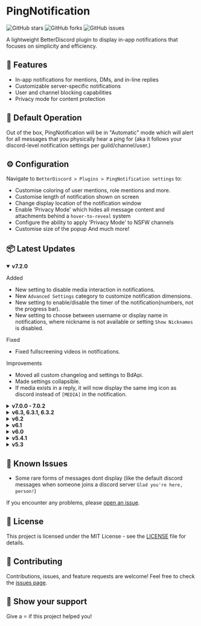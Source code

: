 # PingNotification

![GitHub stars](https://img.shields.io/github/stars/DaddyBoard/PingNotification?style=social)
![GitHub forks](https://img.shields.io/github/forks/DaddyBoard/PingNotification?style=social)
![GitHub issues](https://img.shields.io/github/issues/DaddyBoard/PingNotification)

A lightweight BetterDiscord plugin to display in-app notifications that focuses on simplicity and efficiency.

## 🚀 Features

- In-app notifications for mentions, DMs, and in-line replies
- Customizable server-specific notifications
- User and channel blocking capabilities
- Privacy mode for content protection

## 🔧 Default Operation

Out of the box, PingNotification will be in "Automatic" mode which will alert for all messages that you physically hear a ping for (aka it follows your discord-level notification settings per guild/channel/user.) 

## ⚙️ Configuration

Navigate to `BetterDiscord > Plugins > PingNotification settings` to:
- Customise coloring of user mentions, role mentions and more.
- Customise length of notification shown on screen
- Change display location of the notification window
- Enable 'Privacy Mode' which hides all message content and attachments behind a `hover-to-reveal` system
- Configure the ability to apply 'Privacy Mode' to NSFW channels
- Customise size of the popup
And much more!

## 📦 Latest Updates

<details open>
<summary><strong>v7.2.0</strong></summary>

 Added
- New setting to disable media interaction in notifications.
- New `Advanced Settings` category to customize notification dimensions.
- New setting to enable/disable the timer of the notification(numbers, not the progress bar).
- New setting to choose between username or display name in notifications, where nickname is not available or setting `Show Nicknames` is disabled.

Fixed
- Fixed fullscreening videos in notifications.

Improvements
- Moved all custom changelog and settings to BdApi.
- Made settings collapsible.
- If media exists in a reply, it will now display the same img icon as discord instead of `[MEDIA]` in the notification.
</details>

<details close>
<summary><strong>v7.0.0 - 7.0.2</strong></summary>
 
- Fully rewritten (again) to use MessageAccessories, this allows for near-native rendering of various message components, like embeds, attachments, and more.
- Now shows in-line reply context (ReferencedMessage)
- Now supports updating messages (embeds changing, users editing messages)
- Now also supports tracking reactions to messages!
- So much more, can't even remember all the stuff I've added!
- Fixed accidental breakage of mentions, inline replies, role mentions, @everyone, and @here. Sorry about that!
- Replaced a few old/unsupported methods with ones that are supported - this is needed for approval. Thanks @domi.btnr

</details>

<details>
<summary><strong>v6.3, 6.3.1, 6.3.2</strong></summary>

- Added proper support for spoilered content (text, images and videos) in notifications
- Privacy mode rework, is now clearer and more intuitive
- Now displays Group DMs as 'Group Chat • {Name}'
- Added support for threads in automatic mode
- Now closes all notifications from the same channel/DM when one is clicked
- Added new setting to color user mentions based on their role color
- Added new 'automatic' mode that follows Discord's notification settings directly
- Added new setting to blur all content from NSFW (age restricted) channels, disabled by default
- Updated changelog to use BetterDiscord's UI components
- Fixed issue with un-spoilered images not being clickable to invoke transitionTo
- Fixed role name retrieval for role mentions
- Fixed issue with role color not being applied to mentions
- Disabled image draggable property to prevent choppy swipe animation
- Various other optimizations and fixes. Reduced API calls by roughly 50%. First version of this plugin was very bad at calling the same API multiple times, and with more development over time it was calling the same API multiple times for every single notification
 
**Note:** If you experience issues, fully close Discord and delete 'pingnotification.**config**.json' from your BetterDiscord/plugins folder. Restart Discord to reset the plugin to default settings. You'll need to reconfigure your preferences.
</details>

<details>
<summary><strong>v6.2</strong></summary>

- Added context menu items for channels, guilds, threads and users for easy addition/removal from ignored lists
- Completely rewritten settings menus with a new design
- Overhauled popup theme for a more sleek and modern look with better readability
- Completely removed the blacklist/whitelist system. Default behavior is now:
  - **Whitelist** servers you want all notifications for
  - **Ignore** specific channels
  - **Ignore** specific users
  
**Note:** If you experience issues, fully close Discord and delete 'pingnotification.**config**.json' from your BetterDiscord/plugins folder. Restart Discord to reset the plugin to default settings. You'll need to reconfigure your preferences.
</details>

<details>
<summary><strong>v6.1</strong></summary>

- Added logic to handle forwarded messages gracefully.
</details>

<details>
<summary><strong>v6.0</strong></summary>

- **Major change:** Moved away from ZeresPluginLibrary to use built-in BdApi.
- General code improvements and optimizations.
</details>

<details>
<summary><strong>v5.4.1</strong></summary>

- You can now swipe the notification to the left or right to close it, depending on notification location.
- Added a new setting to show nicknames instead of usernames from the server the message was sent in. *Disabled by default.*
- Added a new setting to show senders color based on their role from the server the message was sent in. *Disabled by default.*
- General code improvements and optimizations.
</details>

<details>
<summary><strong>v5.3</strong></summary>

- Enhanced settings panel for improved user experience
- Added count indicators for selected channels and guilds
- Introduced privacy mode to blur notification content until hover
  
![v5.3 Demo](https://i.imgur.com/Y69pIG0.gif)
</details>

## 🐛 Known Issues

- Some rare forms of messages dont display (like the default discord messages when someone joins a discord server `Glad you're here, person!`)

If you encounter any problems, please [open an issue](https://github.com/DaddyBoard/PingNotification/issues).

## 📄 License

This project is licensed under the MIT License - see the [LICENSE](https://github.com/DaddyBoard/PingNotification/blob/main/LICENSE) file for details.

## 🤝 Contributing

Contributions, issues, and feature requests are welcome! Feel free to check the [issues page](https://github.com/DaddyBoard/PingNotification/issues).

## 🌟 Show your support

Give a ⭐️ if this project helped you!
